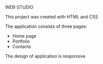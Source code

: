 WEB-STUDIO

This project was created with HTML and CSS

The application consists of three pages:
- Home page
- Portfolio
- Contacts

The design of application is responsive
